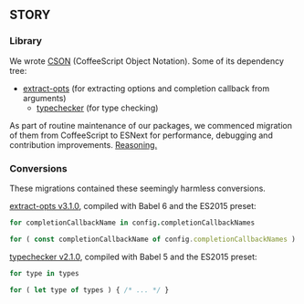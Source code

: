 ## STORY

### Library

We wrote [CSON](https://github.com/bevry/cson) (CoffeeScript Object Notation). Some of its dependency tree:

* [extract-opts](https://github.com/bevry/extract-opts) (for extracting options and completion callback from arguments)
  * [typechecker](https://github.com/bevry/typechecker) (for type checking)

As part of routine maintenance of our packages, we commenced migration of them from CoffeeScript to ESNext for performance, debugging and contribution improvements. [Reasoning.](https://discuss.bevry.me/t/move-from-coffeescript-to-es6/)

### Conversions

These migrations contained these seemingly harmless conversions.

[extract-opts v3.1.0](https://github.com/bevry/extract-opts/commit/d1aa3a9b172406cdbca2c8d6f6300545e671c9b1#diff-b8c3b893ab08e2f4e005cda989ce998bR29), compiled with Babel 6 and the ES2015 preset:

``` coffeescript
for completionCallbackName in config.completionCallbackNames
```

``` javascript
for ( const completionCallbackName of config.completionCallbackNames ) { /* ... */ }
```

[typechecker v2.1.0](https://github.com/bevry/typechecker/commit/2add790724c1ce2bd0d8b89df039259d5816099c#diff-1abe56727e98abe859b86ac1576e08ceL28), compiled with Babel 5 and the ES2015 preset:

``` coffeescript
for type in types
```

``` javascript
for ( let type of types ) { /* ... */ }
```
